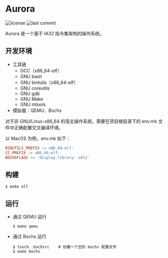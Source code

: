 # Aurora

![license](https://img.shields.io/github/license/linliangjun/aurora)
![last commit](https://img.shields.io/github/last-commit/linliangjun/aurora)

Aurora 是一个基于 IA32 指令集架构的操作系统。

## 开发环境

- 工具链
    - GCC（x86_64-elf）
    - GNU bash
    - GNU bintuils（x86_64-elf）
    - GNU coreutils
    - GNU gdb
    - GNU Make
    - GNU mtools
- 模拟器：QEMU、Bochs

对于非 GNU/Linux-x86_64 的宿主操作系统，需要在项目根目录下的 env.mk 文件中正确配置交叉编译环境。

以 MacOS 为例，env.mk 如下：

```makefile
BINUTILS_PREFIX := x86_64-elf-
CC_PREFIX := x86_64-elf-
BOCHSFLAGS += 'display_library: sdl2'
```

## 构建

```shell
$ make all
```

## 运行

- 通过 QEMU 运行

    ```shell
    $ make qemu
    ```

- 通过 Bochs 运行

    ```shell
    $ touch .bochsrc    # 创建一个空的 bochs 配置文件
    $ make bochs
    ```

